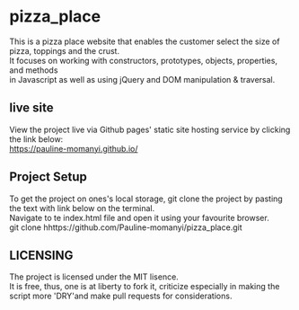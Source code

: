 # pizza_place
This is a pizza place website that enables the customer select the size of pizza, toppings and the crust.<br> It focuses on working with constructors, prototypes, objects, properties, and methods <br>in Javascript as well as using jQuery and DOM manipulation & traversal.

## live site
View the project live via Github pages' static site hosting service by clicking the link below:<br>
https://pauline-momanyi.github.io/

## Project Setup
To get the project on ones's local storage, git clone the project by pasting the text with link below on the terminal. <br>Navigate to te index.html file and open it using your favourite browser.<br>
git clone hhttps://github.com/Pauline-momanyi/pizza_place.git

## LICENSING
The project is licensed under the MIT lisence. <br>It is free, thus, one is at liberty to fork it, criticize especially in making the script more 'DRY'and make pull requests for considerations.
